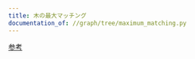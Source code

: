 ```yaml
---
title: 木の最大マッチング
documentation_of: //graph/tree/maximum_matching.py
---
```


[参考](https://algo-method.com/tasks/979)